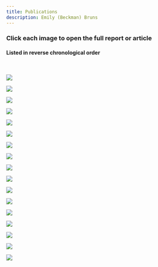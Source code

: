 ```yaml
---
title: Publications
description: Emily (Beckman) Bruns
---
```


### Click each image to open the full report or article

#### Listed in reverse chronological order

<br>

<a href="https://northamericanfruitnuttreecwr.github.io" target="_blank"><img src="https://eb-bruns.github.io/portfolio/CWR_webpage.jpg"/></a>

<a href="https://www.science.org/doi/10.1126/science.add2889" target="_blank"><img src="https://eb-bruns.github.io/portfolio/ew_article.jpg"/></a>

<a href="https://www.bgci.org/news-events/new-integrated-collections-development-report-led-by-the-morton-arboretum/" target="_blank"><img src="https://eb-bruns.github.io/portfolio/collection_value.jpg"/></a>

<a href="https://www.globalconservationconsortia.org/resources/conservation-gap-analysis-of-native-magnolias-of-the-u-s-and-canada/" target="_blank"><img src="https://eb-bruns.github.io/portfolio/magnolia_NA_analysis.jpg"/></a>

<a href="https://nph.onlinelibrary.wiley.com/doi/10.1002/ppp3.10305" target="_blank"><img src="https://eb-bruns.github.io/portfolio/us_trees_article.jpg"/></a>

<a href="http://www.se-pca.org/ex-situ-gap-analysis/" target="_blank"><img src="https://eb-bruns.github.io/portfolio/sepca_analysis.jpg"/></a>

<a href="https://www.mdpi.com/2223-7747/11/12/1528/html" target="_blank"><img src="https://eb-bruns.github.io/portfolio/cryo_article.jpg"/></a>

<a href="https://onlinelibrary.wiley.com/doi/10.1111/eva.13391" target="_blank"><img src="https://eb-bruns.github.io/portfolio/havardii_article.jpg"/></a>

<a href="https://www.globalconservationconsortia.org/resources/global-conservation-gap-analysis-of-magnolia/" target="_blank"><img src="https://eb-bruns.github.io/portfolio/magnolia_global_analysis.jpg"/></a>

<a href="https://www.sciencedirect.com/science/article/pii/S0006320721004924" target="_blank"><img src="https://eb-bruns.github.io/portfolio/exceptional1_article.jpg"/></a>

<a href="https://www.sciencedirect.com/science/article/pii/S0006320721004912" target="_blank"><img src="https://eb-bruns.github.io/portfolio/exceptional2_article.jpg"/></a>

<a href="https://mortonarb.org/science/projects/conservation-gap-analysis-of-u-s-trees-in-nine-priority-genera/" target="_blank"><img src="https://eb-bruns.github.io/portfolio/nine_genera_reports.jpg"/></a>

<a href="https://www.internationaloaksociety.org/content/propagation-manual-quercus—-spanish" target="_blank"><img src="https://eb-bruns.github.io/portfolio/prop_manual.jpg"/></a>

<a href="https://globaltrees.org/resources/the-red-list-of-oaks-2020/" target="_blank"><img src="https://eb-bruns.github.io/portfolio/rl_oaks_2020.jpg"/></a>

<a href="https://mortonarb.org/science/projects/conservation-gap-analysis-of-native-u-s-oaks/" target="_blank"><img src="https://eb-bruns.github.io/portfolio/oak_analysis.jpg"/></a>

<a href="https://www.bgci.org/resources/bgci-tools-and-resources/toward-the-metacollection-coordinating-conservation-collections-to-safeguard-plant-diversity/" target="_blank"><img src="https://eb-bruns.github.io/portfolio/metacollections.jpg"/></a>

<a href="https://globaltrees.org/wp-content/uploads/2017/09/Oaks5.pdf" target="_blank"><img src="https://eb-bruns.github.io/portfolio/us_rl_oaks.jpg"/></a>

